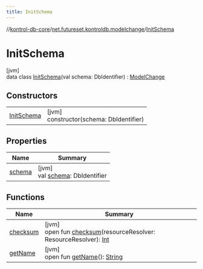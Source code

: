 ```yaml
---
title: InitSchema
---
```

//[kontrol-db-core](../../../index.html)/[net.futureset.kontroldb.modelchange](../index.html)/[InitSchema](index.html)



# InitSchema



[jvm]\
data class [InitSchema](index.html)(val schema: DbIdentifier) : [ModelChange](../-model-change/index.html)



## Constructors


| | |
|---|---|
| [InitSchema](-init-schema.html) | [jvm]<br>constructor(schema: DbIdentifier) |


## Properties


| Name | Summary |
|---|---|
| [schema](schema.html) | [jvm]<br>val [schema](schema.html): DbIdentifier |


## Functions


| Name | Summary |
|---|---|
| [checksum](../-model-change/checksum.html) | [jvm]<br>open fun [checksum](../-model-change/checksum.html)(resourceResolver: ResourceResolver): [Int](https://kotlinlang.org/api/latest/jvm/stdlib/kotlin/-int/index.html) |
| [getName](../-model-change/get-name.html) | [jvm]<br>open fun [getName](../-model-change/get-name.html)(): [String](https://kotlinlang.org/api/latest/jvm/stdlib/kotlin/-string/index.html) |

